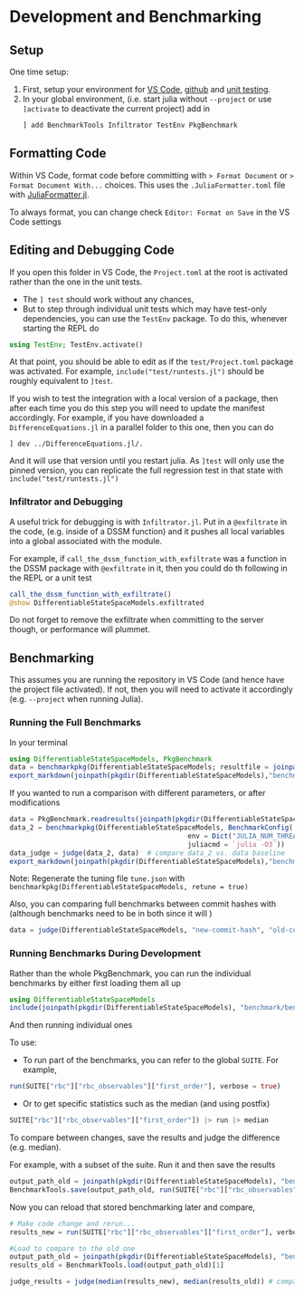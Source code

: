 
# Development and Benchmarking

## Setup
One time setup:
1. First, setup your environment for [VS Code](https://julia.quantecon.org/software_engineering/tools_editors.html), [github](https://julia.quantecon.org/software_engineering/version_control.html) and [unit testing](https://julia.quantecon.org/software_engineering/testing.html).
2. In your global environment, (i.e. start julia without `--project` or use `]activate` to deactivate the current project) add in
   ```julia
   ] add BenchmarkTools Infiltrator TestEnv PkgBenchmark
   ```

## Formatting Code
Within VS Code, format code before committing with `> Format Document` or `> Format Document With...` choices.  This uses the `.JuliaFormatter.toml` file with [JuliaFormatter.jl](https://github.com/domluna/JuliaFormatter.jl).

To always format, you can change check  `Editor: Format on Save`  in the VS Code settings

## Editing and Debugging Code

If you open this folder in VS Code, the `Project.toml` at the root is activated rather than the one in the unit tests.
- The `] test` should work without any chances,
- But to step through individual unit tests which may have test-only dependencies, you can use the `TestEnv` package.  To do this, whenever starting the REPL do
```julia
using TestEnv; TestEnv.activate()
```
At that point, you should be able to edit as if the `test/Project.toml` package was activated.  For example, `include("test/runtests.jl")` should be roughly equivalent to `]test`.  

If you wish to test the integration with a local version of a package, then after each time you do this step you will need to update the manifest accordingly.  For example, if you have downloaded a `DifferenceEquations.jl` in a parallel folder to this one, then you can do
```
] dev ../DifferenceEquations.jl/.
```
And it will use that version until you restart julia.  As `]test` will only use the pinned version, you can replicate the full regression test in that state with `include("test/runtests.jl")`

### Infiltrator and Debugging

A useful trick for debugging is with `Infiltrator.jl`. Put in a `@exfiltrate`  in the code, (e.g. inside of a DSSM function) and it pushes all local variables into a global associated with the module.

For example, if `call_the_dssm_function_with_exfiltrate` was a function in the DSSM package with `@exfiltrate` in it, then you could do th following in the REPL or a unit test
```julia
call_the_dssm_function_with_exfiltrate()
@show DifferentiableStateSpaceModels.exfiltrated 
```

Do not forget to remove the exfiltrate when committing to the server though, or performance will plummet.

## Benchmarking
This assumes you are running the repository in VS Code (and hence have the project file activated).  If not, then you will need to activate it accordingly (e.g. `--project` when running Julia).

### Running the Full Benchmarks
In your terminal
```julia 
using DifferentiableStateSpaceModels, PkgBenchmark
data = benchmarkpkg(DifferentiableStateSpaceModels; resultfile = joinpath(pkgdir(DifferentiableStateSpaceModels),"benchmark/baseline.json"))
export_markdown(joinpath(pkgdir(DifferentiableStateSpaceModels),"benchmark/trial.md"), data) # can export as markdown
```

If you wanted to run a comparison with different parameters, or after modifications
```julia
data = PkgBenchmark.readresults(joinpath(pkgdir(DifferentiableStateSpaceModels),"benchmark/baseline.json"))
data_2 = benchmarkpkg(DifferentiableStateSpaceModels, BenchmarkConfig(
                                            env = Dict("JULIA_NUM_THREADS" => 8, "OPENBLAS_NUM_THREADS" => 1),
                                            juliacmd = `julia -O3`))
data_judge = judge(data_2, data)  # compare data_2 vs. data baseline
export_markdown(joinpath(pkgdir(DifferentiableStateSpaceModels),"benchmark/judge.md"), data_judge)  
```
Note: Regenerate the tuning file `tune.json` with `benchmarkpkg(DifferentiableStateSpaceModels, retune = true)`

Also, you can comparing full benchmarks between commit hashes with (although benchmarks need to be in both since it will )
```julia
data = judge(DifferentiableStateSpaceModels, "new-commit-hash", "old-commit-hash")
```

### Running Benchmarks During Development

Rather than the whole PkgBenchmark, you can run the individual benchmarks by either first loading them all up
```julia
using DifferentiableStateSpaceModels
include(joinpath(pkgdir(DifferentiableStateSpaceModels), "benchmark/benchmarks.jl"))
```
And then running individual ones

To use:
- To run part of the benchmarks, you can refer to the global `SUITE`.  For example,
```julia
run(SUITE["rbc"]["rbc_observables"]["first_order"], verbose = true)
```
- Or to get specific statistics such as the median (and using postfix)
```julia
SUITE["rbc"]["rbc_observables"]["first_order"]) |> run |> median
```

To compare between changes, save the results and judge the difference (e.g. median).

For example, with a subset of the suite.  Run it and then save the results
```julia
output_path_old = joinpath(pkgdir(DifferentiableStateSpaceModels), "benchmark/rbc_first_order.json")
BenchmarkTools.save(output_path_old, run(SUITE["rbc"]["rbc_observables"]["first_order"], verbose = true))
```
Now you can reload that stored benchmarking later and compare,
```julia
# Make code change and rerun...
results_new = run(SUITE["rbc"]["rbc_observables"]["first_order"], verbose = true)

#Load to compare to the old one
output_path_old = joinpath(pkgdir(DifferentiableStateSpaceModels), "benchmark/rbc_first_order.json")
results_old = BenchmarkTools.load(output_path_old)[1]

judge_results = judge(median(results_new), median(results_old)) # compare the median/etc.
```

